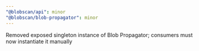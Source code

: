 ```yaml
---
"@blobscan/api": minor
"@blobscan/blob-propagator": minor
---
```


Removed exposed singleton instance of Blob Propagator; consumers must now instantiate it manually
